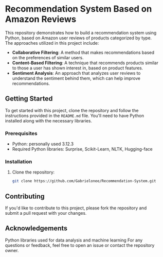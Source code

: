 # Recommendation System Based on Amazon Reviews

This repository demonstrates how to build a recommendation system using Python, based on Amazon user reviews of products categorized by type. The approaches utilized in this project include:

- **Collaborative Filtering**: A method that makes recommendations based on the preferences of similar users.
- **Content-Based Filtering**: A technique that recommends products similar to those a user has shown interest in, based on product features.
- **Sentiment Analysis**: An approach that analyzes user reviews to understand the sentiment behind them, which can help improve recommendations.

## Getting Started

To get started with this project, clone the repository and follow the instructions provided in the `README.md` file. You'll need to have Python installed along with the necessary libraries.

### Prerequisites

- Python: personally used 3.12.3
- Required Python libraries: Surprise, Scikit-Learn, NLTK, Hugging-face 

### Installation

1. Clone the repository:
   ```bash
   git clone https://github.com/Gabrielonee/Recommendation-System.git

## Contributing
If you'd like to contribute to this project, please fork the repository and submit a pull request with your changes.

## Acknowledgements
Python libraries used for data analysis and machine learning
For any questions or feedback, feel free to open an issue or contact the repository owner.
